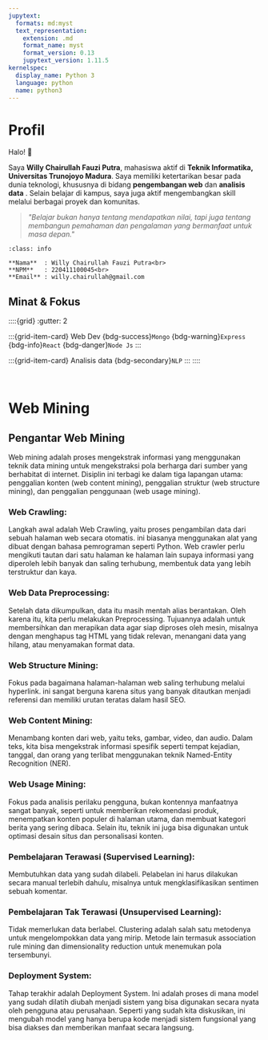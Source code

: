 ```yaml
---
jupytext:
  formats: md:myst
  text_representation:
    extension: .md
    format_name: myst
    format_version: 0.13
    jupytext_version: 1.11.5
kernelspec:
  display_name: Python 3
  language: python
  name: python3
---
```


# Profil

Halo! 👋

Saya **Willy Chairullah Fauzi Putra**, mahasiswa aktif di **Teknik Informatika, Universitas Trunojoyo Madura**. Saya memiliki ketertarikan besar pada dunia teknologi, khususnya di bidang **pengembangan web** dan **analisis data** . Selain belajar di kampus, saya juga aktif mengembangkan skill melalui berbagai proyek dan komunitas.

> _"Belajar bukan hanya tentang mendapatkan nilai, tapi juga tentang membangun pemahaman dan pengalaman yang bermanfaat untuk masa depan."_

```{admonition} Informasi Pribadi
:class: info

**Nama**  : Willy Chairullah Fauzi Putra<br>
**NPM**   : 220411100045<br>
**Email** : willy.chairullah@gmail.com
```

## Minat & Fokus

::::{grid}
:gutter: 2

:::{grid-item-card} Web Dev
{bdg-success}`Mongo`
{bdg-warning}`Express`
{bdg-info}`React`
{bdg-danger}`Node Js`
:::

:::{grid-item-card} Analisis data
{bdg-secondary}`NLP`
:::
::::

<br>

# Web Mining

## Pengantar Web Mining

Web mining adalah proses mengekstrak informasi yang menggunakan teknik data mining untuk mengekstraksi pola berharga dari sumber yang berhabitat di internet. Disiplin ini terbagi ke dalam tiga lapangan utama: penggalian konten (web content mining), penggalian struktur (web structure mining), dan penggalian penggunaan (web usage mining).

### Web Crawling:

Langkah awal adalah Web Crawling, yaitu proses pengambilan data dari sebuah halaman web secara otomatis. ini biasanya menggunakan alat yang dibuat dengan bahasa pemrograman seperti Python. Web crawler perlu mengikuti tautan dari satu halaman ke halaman lain supaya informasi yang diperoleh lebih banyak dan saling terhubung, membentuk data yang lebih terstruktur dan kaya.

### Web Data Preprocessing:

Setelah data dikumpulkan, data itu masih mentah alias berantakan. Oleh karena itu, kita perlu melakukan Preprocessing. Tujuannya adalah untuk membersihkan dan merapikan data agar siap diproses oleh mesin, misalnya dengan menghapus tag HTML yang tidak relevan, menangani data yang hilang, atau menyamakan format data.

### Web Structure Mining:

Fokus pada bagaimana halaman-halaman web saling terhubung melalui hyperlink. ini sangat berguna karena situs yang banyak ditautkan menjadi referensi dan memiliki urutan teratas dalam hasil SEO.

### Web Content Mining:

Menambang konten dari web, yaitu teks, gambar, video, dan audio. Dalam teks, kita bisa mengekstrak informasi spesifik seperti tempat kejadian, tanggal, dan orang yang terlibat menggunakan teknik Named-Entity Recognition (NER).

### Web Usage Mining:

Fokus pada analisis perilaku pengguna, bukan kontennya manfaatnya sangat banyak, seperti untuk memberikan rekomendasi produk, menempatkan konten populer di halaman utama, dan membuat kategori berita yang sering dibaca. Selain itu, teknik ini juga bisa digunakan untuk optimasi desain situs dan personalisasi konten.

### Pembelajaran Terawasi (Supervised Learning):

Membutuhkan data yang sudah dilabeli. Pelabelan ini harus dilakukan secara manual terlebih dahulu, misalnya untuk mengklasifikasikan sentimen sebuah komentar.

### Pembelajaran Tak Terawasi (Unsupervised Learning):

Tidak memerlukan data berlabel. Clustering adalah salah satu metodenya untuk mengelompokkan data yang mirip. Metode lain termasuk association rule mining dan dimensionality reduction untuk menemukan pola tersembunyi.

### Deployment System:

Tahap terakhir adalah Deployment System. Ini adalah proses di mana model yang sudah dilatih diubah menjadi sistem yang bisa digunakan secara nyata oleh pengguna atau perusahaan. Seperti yang sudah kita diskusikan, ini mengubah model yang hanya berupa kode menjadi sistem fungsional yang bisa diakses dan memberikan manfaat secara langsung.
